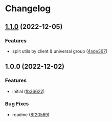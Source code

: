 # Changelog

## [1.1.0](https://github.com/artmizu/utils/compare/v1.0.0...v1.1.0) (2022-12-05)


### Features

* split utils by client & universal group ([4ade367](https://github.com/artmizu/utils/commit/4ade367cf5d6bd9ecd957bae6ef9a0336183b4ec))

## 1.0.0 (2022-12-02)


### Features

* initial ([fb36622](https://github.com/artmizu/utils/commit/fb366225bf5104994085330b508d456d54acd9e0))


### Bug Fixes

* readme ([8f20569](https://github.com/artmizu/utils/commit/8f205698e1635c4b97f094b262ec7c283832dc3f))

